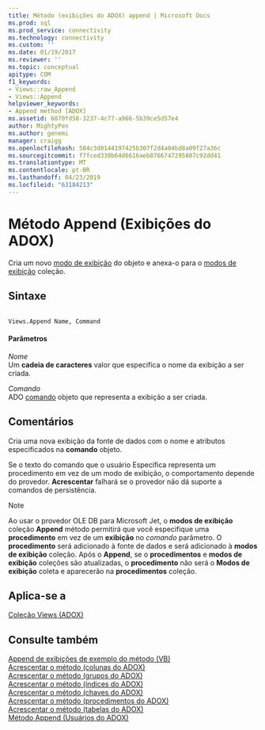 ```yaml
---
title: Método (exibições do ADOX) append | Microsoft Docs
ms.prod: sql
ms.prod_service: connectivity
ms.technology: connectivity
ms.custom: ''
ms.date: 01/19/2017
ms.reviewer: ''
ms.topic: conceptual
apitype: COM
f1_keywords:
- Views::raw_Append
- Views::Append
helpviewer_keywords:
- Append method [ADOX]
ms.assetid: 6070fd58-3237-4c77-a966-5b39ce5d57e4
author: MightyPen
ms.author: genemi
manager: craigg
ms.openlocfilehash: 584c3d0144197425b307f2d4a04bd8a09f27a36c
ms.sourcegitcommit: f7fced330b64d6616aeb8766747295807c92dd41
ms.translationtype: MT
ms.contentlocale: pt-BR
ms.lasthandoff: 04/23/2019
ms.locfileid: "63184213"
---
```

# <a name="append-method-adox-views"></a>Método Append (Exibições do ADOX)
Cria um novo [modo de exibição](../../../ado/reference/adox-api/view-object-adox.md) do objeto e anexa-o para o [modos de exibição](../../../ado/reference/adox-api/views-collection-adox.md) coleção.  
  
## <a name="syntax"></a>Sintaxe  
  
```  
  
Views.Append Name, Command  
```  
  
#### <a name="parameters"></a>Parâmetros  
 *Nome*  
 Um **cadeia de caracteres** valor que especifica o nome da exibição a ser criada.  
  
 *Comando*  
 ADO [comando](../../../ado/reference/ado-api/command-object-ado.md) objeto que representa a exibição a ser criada.  
  
## <a name="remarks"></a>Comentários  
 Cria uma nova exibição da fonte de dados com o nome e atributos especificados na **comando** objeto.  
  
 Se o texto do comando que o usuário Especifica representa um procedimento em vez de um modo de exibição, o comportamento depende do provedor. **Acrescentar** falhará se o provedor não dá suporte a comandos de persistência.  
  
> [!NOTE]
>  Ao usar o provedor OLE DB para Microsoft Jet, o **modos de exibição** coleção **Append** método permitirá que você especifique uma **procedimento** em vez de um **exibição**  no *comando* parâmetro. O **procedimento** será adicionado à fonte de dados e será adicionado à **modos de exibição** coleção. Após o **Append**, se o **procedimentos** e **modos de exibição** coleções são atualizadas, o **procedimento** não será o **Modos de exibição** coleta e aparecerão na **procedimentos** coleção.  
  
## <a name="applies-to"></a>Aplica-se a  
 [Coleção Views (ADOX)](../../../ado/reference/adox-api/views-collection-adox.md)  
  
## <a name="see-also"></a>Consulte também  
 [Append de exibições de exemplo do método (VB)](../../../ado/reference/adox-api/views-append-method-example-vb.md)   
 [Acrescentar o método (colunas do ADOX)](../../../ado/reference/adox-api/append-method-adox-columns.md)   
 [Acrescentar o método (grupos do ADOX)](../../../ado/reference/adox-api/append-method-adox-groups.md)   
 [Acrescentar o método (índices do ADOX)](../../../ado/reference/adox-api/append-method-adox-indexes.md)   
 [Acrescentar o método (chaves do ADOX)](../../../ado/reference/adox-api/append-method-adox-keys.md)   
 [Acrescentar o método (procedimentos do ADOX)](../../../ado/reference/adox-api/append-method-adox-procedures.md)   
 [Acrescentar o método (tabelas do ADOX)](../../../ado/reference/adox-api/append-method-adox-tables.md)   
 [Método Append (Usuários do ADOX)](../../../ado/reference/adox-api/append-method-adox-users.md)
